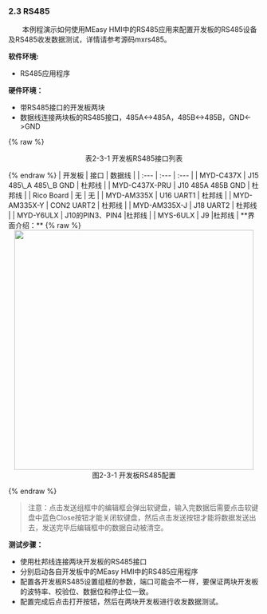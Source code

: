 ### 2.3 RS485

&emsp;&emsp;本例程演示如何使用MEasy HMI中的RS485应用来配置开发板的RS485设备及RS485收发数据测试，详情请参考源码mxrs485。

**软件环境:**

* RS485应用程序

**硬件环境：**

* 带RS485接口的开发板两块
* 数据线连接两块板的RS485接口，485A&lt;-&gt;485A，485B&lt;-&gt;485B，GND&lt;-&gt;GND    

{% raw %}
<div align="center" > 表2-3-1 开发板RS485接口列表 </div>
<p></p>
{% endraw %}  
| 开发板 | 接口 | 数据线 |
| :--- | :--- | :--- |
| MYD-C437X | J15  485\_A 485\_B GND | 杜邦线 |
| MYD-C437X-PRU | J10  485A 485B GND | 杜邦线 |
| Rico Board | 无 | 无 |
| MYD-AM335X | U16 UART1 | 杜邦线 |
| MYD-AM335X-Y | CON2 UART2 | 杜邦线 |
| MYD-AM335X-J | J18 UART2 | 杜邦线 |
| MYD-Y6ULX | J10的PIN3、PIN4 |杜邦线 |
| MYS-6ULX  | J9 |杜邦线 |
**界面介绍：**
{% raw %}
<div  align="center" >
<img src="/imagech/2-3-rs485.jpg",alt="cover", width=480 >
</div>
<div align="center" > 图2-3-1 开发板RS485配置 </div>
<p></p>
{% endraw %}  

> 注意：点击发送组框中的编辑框会弹出软键盘，输入完数据后需要点击软键盘中蓝色Close按钮才能关闭软键盘，然后点击发送按钮才能将数据发送出去，发送完毕后编辑框中的数据自动被清空。

**测试步骤：**

* 使用杜邦线连接两块开发板的RS485接口
* 分别启动各自开发板中的MEasy HMI中的RS485应用程序
* 配置各开发板RS485设置组框的参数，端口可能会不一样，要保证两块开发板的波特率、校验位、数据位和停止位一致。
* 配置完成后点击打开按钮，然后在两块开发板进行收发数据测试。    

 
 



